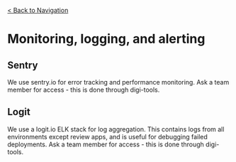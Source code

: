 [< Back to Navigation](../README.md)

# Monitoring, logging, and alerting

## Sentry
We use sentry.io for error tracking and performance monitoring. Ask a team member for access - this is done through digi-tools. 

## Logit
We use a logit.io ELK stack for log aggregation. This contains logs from all environments except review apps, and is useful for debugging failed deployments. Ask a team member for access - this is done through digi-tools.
